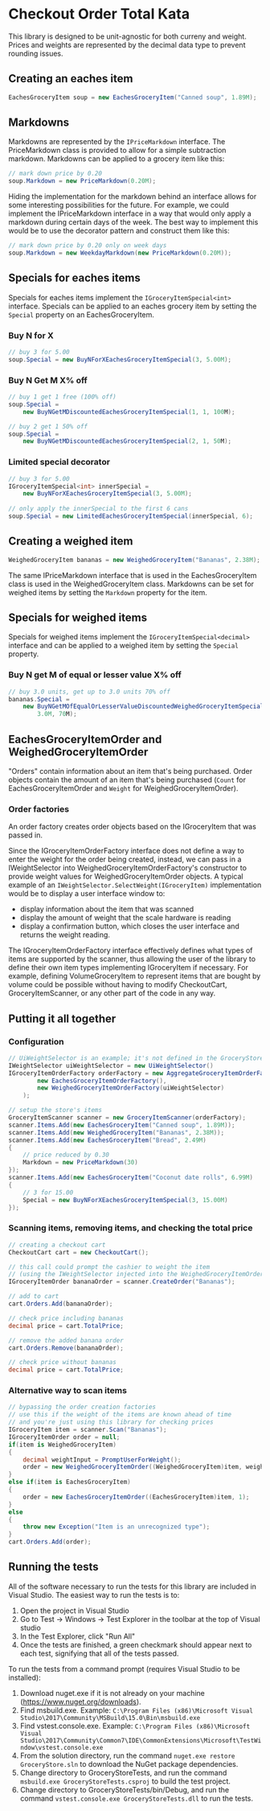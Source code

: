 # Checkout Order Total Kata

This library is designed to be unit-agnostic for both curreny and weight. Prices and weights are represented by the decimal data type to prevent rounding issues. 

## Creating an eaches item
```csharp
EachesGroceryItem soup = new EachesGroceryItem("Canned soup", 1.89M);
```

## Markdowns
Markdowns are represented by the ```IPriceMarkdown``` interface. The PriceMarkdown class is provided to allow for a simple subtraction markdown. Markdowns can be applied to a grocery item like this:

```csharp
// mark down price by 0.20
soup.Markdown = new PriceMarkdown(0.20M);
```

Hiding the implementation for the markdown behind an interface allows for some interesting possibilities for the future. For example, we could implement the IPriceMarkdown interface in a way that would only apply a markdown during certain days of the week. The best way to implement this would be to use the decorator pattern and construct them like this:

```csharp
// mark down price by 0.20 only on week days
soup.Markdown = new WeekdayMarkdown(new PriceMarkdown(0.20M));
```

## Specials for eaches items

Specials for eaches items implement the  ```IGroceryItemSpecial<int>``` interface. Specials can be applied to an eaches grocery item by setting the
```Special``` property on an EachesGroceryItem. 
### Buy N for X
```csharp
// buy 3 for 5.00
soup.Special = new BuyNForXEachesGroceryItemSpecial(3, 5.00M);
```
### Buy N Get M X% off
```csharp
// buy 1 get 1 free (100% off)
soup.Special = 
    new BuyNGetMDiscountedEachesGroceryItemSpecial(1, 1, 100M);
```
```csharp
// buy 2 get 1 50% off
soup.Special = 
    new BuyNGetMDiscountedEachesGroceryItemSpecial(2, 1, 50M);
```

### Limited special decorator
```csharp
// buy 3 for 5.00
IGroceryItemSpecial<int> innerSpecial = 
    new BuyNForXEachesGroceryItemSpecial(3, 5.00M);
    
// only apply the innerSpecial to the first 6 cans
soup.Special = new LimitedEachesGroceryItemSpecial(innerSpecial, 6);
```

## Creating a weighed item

```csharp
WeighedGroceryItem bananas = new WeighedGroceryItem("Bananas", 2.38M);
```
The same IPriceMarkdown interface that is used in the EachesGroceryItem class is used in the WeighedGroceryItem class. Markdowns can be set for weighed items by setting the ```Markdown``` property for the item.

## Specials for weighed items

Specials for weighed items implement the  ```IGroceryItemSpecial<decimal>``` interface and can be applied to a weighed item by setting the ```Special``` property. 

### Buy N get M of equal or lesser value X% off
```csharp
// buy 3.0 units, get up to 3.0 units 70% off
bananas.Special = 
    new BuyNGetMOfEqualOrLesserValueDiscountedWeighedGroceryItemSpecial(
        3.0M, 70M);
```

## EachesGroceryItemOrder and WeighedGroceryItemOrder

"Orders" contain information about an item that's being purchased. Order objects contain the amount of an item that's being purchased (```Count``` for EachesGroceryItemOrder and ```Weight``` for WeighedGroceryItemOrder).

### Order factories

An order factory creates order objects based on the IGroceryItem that was passed in. 

Since the IGroceryItemOrderFactory interface does not define a way to enter the weight for the order being created, instead, we can pass in a IWeightSelector into WeighedGroceryItemOrderFactory's constructor to provide weight values for WeighedGroceryItemOrder objects. A typical example of an ```IWeightSelector.SelectWeight(IGroceryItem)``` implementation would be to display a user interface window to:

* display information about the item that was scanned
* display the amount of weight that the scale hardware is reading
* display a confirmation button, which closes the user interface and returns the weight reading. 

The IGroceryItemOrderFactory interface effectively defines what types of items are supported by the scanner, thus allowing the user of the library to define their own item types implementing IGroceryItem if necessary. For example, defining VolumeGroceryItem to represent items that are bought by volume could be possible without having to modify CheckoutCart, GroceryItemScanner, or any other part of the code in any way. 

## Putting it all together


### Configuration
```csharp
// UiWeightSelector is an example; it's not defined in the GroceryStore library
IWeightSelector uiWeightSelector = new UiWeightSelector() 
IGroceryItemOrderFactory orderFactory = new AggregateGroceryItemOrderFactory(
        new EachesGroceryItemOrderFactory(),
        new WeighedGroceryItemOrderFactory(uiWeightSelector)
    );

// setup the store's items 
GroceryItemScanner scanner = new GroceryItemScanner(orderFactory);
scanner.Items.Add(new EachesGroceryItem("Canned soup", 1.89M));
scanner.Items.Add(new WeighedGroceryItem("Bananas", 2.38M));
scanner.Items.Add(new EachesGroceryItem("Bread", 2.49M) 
{
    // price reduced by 0.30
    Markdown = new PriceMarkdown(30)
});
scanner.Items.Add(new EachesGroceryItem("Coconut date rolls", 6.99M) 
{
    // 3 for 15.00
    Special = new BuyNForXEachesGroceryItemSpecial(3, 15.00M)
});

```
### Scanning items, removing items, and checking the total price
```csharp
// creating a checkout cart 
CheckoutCart cart = new CheckoutCart();

// this call could prompt the cashier to weight the item 
// (using the IWeightSelector injected into the WeighedGroceryItemOrderFactory)
IGroceryItemOrder bananaOrder = scanner.CreateOrder("Bananas");

// add to cart
cart.Orders.Add(bananaOrder);

// check price including bananas
decimal price = cart.TotalPrice;

// remove the added banana order
cart.Orders.Remove(bananaOrder);

// check price without bananas
decimal price = cart.TotalPrice;
```
### Alternative way to scan items
```csharp 
// bypassing the order creation factories
// use this if the weight of the items are known ahead of time
// and you're just using this library for checking prices
IGroceryItem item = scanner.Scan("Bananas");
IGroceryItemOrder order = null;
if(item is WeighedGroceryItem) 
{
    decimal weightInput = PromptUserForWeight();
    order = new WeighedGroceryItemOrder((WeighedGroceryItem)item, weightInput);
}
else if(item is EachesGroceryItem) 
{
    order = new EachesGroceryItemOrder((EachesGroceryItem)item, 1);
}
else 
{
    throw new Exception("Item is an unrecognized type");
}
cart.Orders.Add(order);
```
## Running the tests

All of the software necessary to run the tests for this library are included in Visual Studio. The easiest way to run the tests is to:
1.  Open the project in Visual Studio
2. Go to Test -> Windows -> Test Explorer in the toolbar at the top of Visual studio
3. In the Test Explorer, click "Run All"
4. Once the tests are finished, a green checkmark should appear next to each test, signifying that all of the tests passed.

To run the tests from a command prompt (requires Visual Studio to be installed):
1. Download nuget.exe if it is not already on your machine (https://www.nuget.org/downloads). 
2. Find msbuild.exe. Example: ```C:\Program Files (x86)\Microsoft Visual Studio\2017\Community\MSBuild\15.0\Bin\msbuild.exe```
3. Find vstest.console.exe. Example: ```C:\Program Files (x86)\Microsoft Visual Studio\2017\Community\Common7\IDE\CommonExtensions\Microsoft\TestWindow\vstest.console.exe```
4. From the solution directory, run the command ```nuget.exe restore GroceryStore.sln``` to download the NuGet package dependencies. 
5. Change directory to GroceryStoreTests, and run the command ```msbuild.exe GroceryStoreTests.csproj``` to build the test project.
6. Change directory to GroceryStoreTests/bin/Debug, and run the command ```vstest.console.exe GroceryStoreTests.dll``` to run the tests. 

